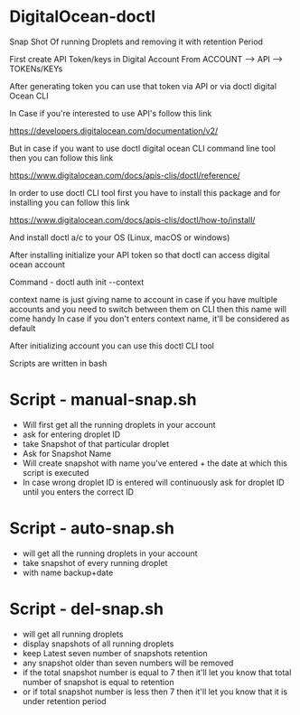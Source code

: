 # DigitalOcean-doctl
Snap Shot Of running Droplets and removing it with retention Period

First create API Token/keys in Digital Account From
ACCOUNT --> API --> TOKENs/KEYs

After generating token you can use that token via API or via doctl digital Ocean CLI

In Case if you're interested to use API's follow this link

https://developers.digitalocean.com/documentation/v2/

But in case if you want to use doctl digital ocean CLI command line tool then you can follow this link

https://www.digitalocean.com/docs/apis-clis/doctl/reference/

In order to use doctl CLI tool first you have to install this package and for installing you can follow this link

https://www.digitalocean.com/docs/apis-clis/doctl/how-to/install/

And install doctl a/c to your OS (Linux, macOS or windows)

After installing initialize your API token so that doctl can access digital ocean account

Command - doctl auth init --context <NAME>

context name is just giving name to account in case if you have multiple accounts and you need to switch between them on CLI then this name will come handy
In case if you don't enters context name, it'll be considered as default

After initializing account you can use this doctl CLI tool

Scripts are written in bash

# Script - manual-snap.sh

- Will first get all the running droplets in your account
- ask for entering droplet ID
- take Snapshot of that particular droplet
- Ask for Snapshot Name
- Will create snapshot with name you've entered + the date at which this script is executed
- In case wrong droplet ID is entered will continuously ask for droplet ID until you enters the correct ID


# Script - auto-snap.sh

- will get all the running droplets in your account
- take snapshot of every running droplet
- with name backup+date

# Script - del-snap.sh

- will get all running droplets
- display snapshots of all running droplets
- keep Latest seven number of snapshots retention
- any snapshot older than seven numbers will be removed
- if the total snapshot number is equal to 7 then it'll let you know that total number of snapshot is equal to retention
- or if total snapshot number is less then 7 then it'll let you know that it is under retention period
